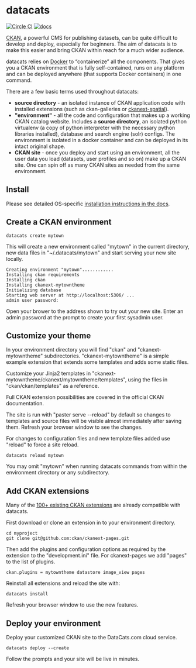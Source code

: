 # datacats

[![Circle CI](https://circleci.com/gh/datacats/datacats.svg?style=svg)](https://circleci.com/gh/datacats/datacats)
[![docs](https://readthedocs.org/projects/docs/badge/?version=latest)](http://docs.datacats.com/)


[CKAN](http://ckan.org), a powerful CMS for publishing datasets, can be quite difficult to develop and deploy, especially for beginners. The aim of datacats is to make this easier and bring CKAN within reach for a much wider audience.

datacats relies on [Docker](https://www.docker.com/) to “containerize” all the components. That gives you a CKAN  environment that is fully self-contained, runs on any platform and can be deployed anywhere (that supports Docker containers) in one command.

There are a few basic terms used throughout datacats:
* **source directory** - an isolated instance of CKAN application code with installed extensions (such as ckan-galleries or [ckanext-spatial](https://ckanext-spatial.readthedocs.org/en/latest/)).
* **"environment"** - all the code and configuration that makes up a working CKAN catalog website. Includes a **source directory**, an isolated python virtualenv (a copy of python interpreter with the necessary python libraries installed), database and search engine (solr) configs. The environment is isolated in a docker container and can be deployed in its intact original shape.
* **CKAN site** - once you deploy and start using an environment, all the user data you load (datasets, user profiles and so on) make up a CKAN site. One can spin off as many CKAN sites as needed from the same environment.

## Install
Please see detailed OS-specific [installation instructions in the docs](http://docs.datacats.com/guide.html#installation).



## Create a CKAN environment

```
datacats create mytown
```

This will create a new environment called "mytown" in the current
directory, new data files in "~/.datacats/mytown" and start
serving your new site locally.

```
Creating environment "mytown"............
Installing ckan requirements
Installing ckan
Installing ckanext-mytowntheme
Initializing database
Starting web server at http://localhost:5306/ ...
admin user password:
```

Open your brower to the address shown to try out your new site.
Enter an admin password at the prompt to create your first sysadmin user.


## Customize your theme

In your environment directory you will find
"ckan" and "ckanext-mytowntheme" subdirectories.
"ckanext-mytowntheme" is a simple example extension that extends
some templates and adds some static files.

Customize your Jinja2 templates in
"ckanext-mytowntheme/ckanext/mytowntheme/templates", using
the files in "ckan/ckan/templates" as a reference.

Full CKAN extension possibilities are covered in the official CKAN
documentation.

The site is run with "paster serve --reload" by default so
changes to templates and source files will be visible almost immediately
after saving them. Refresh your browser window to see the changes.

For changes to configuration files and
new template files added use "reload" to force a site reload.

```
datacats reload mytown
```

You may omit "mytown" when running datacats commands from within the
environment directory or any subdirectory.

## Add CKAN extensions

Many of the [100+ existing CKAN extensions](http://extensions.ckan.org/)
are already compatible with datacats.

First download or clone an extension in to your environment directory.

```
cd myproject
git clone git@github.com:ckan/ckanext-pages.git
```

Then add the plugins and configuration options as required by the extension
to the "development.ini" file.  For ckanext-pages we add "pages" to the list
of plugins.

```
ckan.plugins = mytowntheme datastore image_view pages
```

Reinstall all extensions and reload the site with:
```
datacats install
```

Refresh your browser window to use the new features.


## Deploy your environment

Deploy your customized CKAN site to the DataCats.com cloud service.
```
datacats deploy --create
```

Follow the prompts and your site will be live in minutes.
